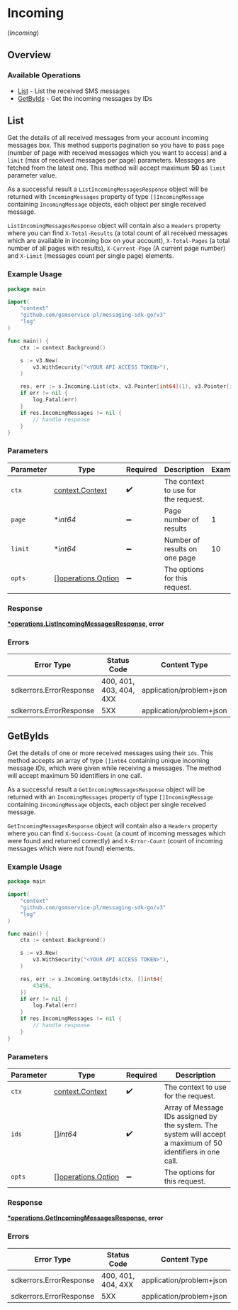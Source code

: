 # Incoming
(*Incoming*)

## Overview

### Available Operations

* [List](#list) - List the received SMS messages
* [GetByIds](#getbyids) - Get the incoming messages by IDs

## List

Get the details of all received messages from your account incoming messages box. This method supports pagination so you have to pass `page` (number of page with received messages which you want to access) and a `limit` (max of received messages per page) parameters. Messages are fetched from the latest one. This method will accept maximum **50** as `limit` parameter value.

As a successful result a `ListIncomingMessagesResponse` object will be returned with `IncomingMessages` property of type `[]IncomingMessage` containing `IncomingMessage` objects, each object per single received message.

`ListIncomingMessagesResponse` object will contain also a `Headers` property where you can find `X-Total-Results` (a total count of all received messages which are available in incoming box on your account), `X-Total-Pages` (a total number of all pages with results), `X-Current-Page` (A current page number) and `X-Limit` (messages count per single page) elements.

### Example Usage

<!-- UsageSnippet language="go" operationID="listIncomingMessages" method="get" path="/incoming" -->
```go
package main

import(
	"context"
	"github.com/gsmservice-pl/messaging-sdk-go/v3"
	"log"
)

func main() {
    ctx := context.Background()

    s := v3.New(
        v3.WithSecurity("<YOUR API ACCESS TOKEN>"),
    )

    res, err := s.Incoming.List(ctx, v3.Pointer[int64](1), v3.Pointer[int64](10))
    if err != nil {
        log.Fatal(err)
    }
    if res.IncomingMessages != nil {
        // handle response
    }
}
```

### Parameters

| Parameter                                                | Type                                                     | Required                                                 | Description                                              | Example                                                  |
| -------------------------------------------------------- | -------------------------------------------------------- | -------------------------------------------------------- | -------------------------------------------------------- | -------------------------------------------------------- |
| `ctx`                                                    | [context.Context](https://pkg.go.dev/context#Context)    | :heavy_check_mark:                                       | The context to use for the request.                      |                                                          |
| `page`                                                   | **int64*                                                 | :heavy_minus_sign:                                       | Page number of results                                   | 1                                                        |
| `limit`                                                  | **int64*                                                 | :heavy_minus_sign:                                       | Number of results on one page                            | 10                                                       |
| `opts`                                                   | [][operations.Option](../../models/operations/option.md) | :heavy_minus_sign:                                       | The options for this request.                            |                                                          |

### Response

**[*operations.ListIncomingMessagesResponse](../../models/operations/listincomingmessagesresponse.md), error**

### Errors

| Error Type               | Status Code              | Content Type             |
| ------------------------ | ------------------------ | ------------------------ |
| sdkerrors.ErrorResponse  | 400, 401, 403, 404, 4XX  | application/problem+json |
| sdkerrors.ErrorResponse  | 5XX                      | application/problem+json |

## GetByIds

Get the details of one or more received messages using their `ids`. This method accepts an array of type `[]int64` containing unique incoming message *IDs*, which were given while receiving a messages. The method will accept maximum 50 identifiers in one call.

As a successful result a `GetIncomingMessagesResponse` object will be returned with an `IncomingMessages` property of type `[]IncomingMessage` containing `IncomingMessage` objects, each object per single received message.

`GetIncomingMessagesResponse` object will contain also a `Headers` property where you can find `X-Success-Count` (a count of incoming messages which were found and returned correctly) and `X-Error-Count` (count of incoming messages which were not found) elements.

### Example Usage

<!-- UsageSnippet language="go" operationID="getIncomingMessages" method="get" path="/incoming/{ids}" -->
```go
package main

import(
	"context"
	"github.com/gsmservice-pl/messaging-sdk-go/v3"
	"log"
)

func main() {
    ctx := context.Background()

    s := v3.New(
        v3.WithSecurity("<YOUR API ACCESS TOKEN>"),
    )

    res, err := s.Incoming.GetByIds(ctx, []int64{
        43456,
    })
    if err != nil {
        log.Fatal(err)
    }
    if res.IncomingMessages != nil {
        // handle response
    }
}
```

### Parameters

| Parameter                                                                                                    | Type                                                                                                         | Required                                                                                                     | Description                                                                                                  |
| ------------------------------------------------------------------------------------------------------------ | ------------------------------------------------------------------------------------------------------------ | ------------------------------------------------------------------------------------------------------------ | ------------------------------------------------------------------------------------------------------------ |
| `ctx`                                                                                                        | [context.Context](https://pkg.go.dev/context#Context)                                                        | :heavy_check_mark:                                                                                           | The context to use for the request.                                                                          |
| `ids`                                                                                                        | []*int64*                                                                                                    | :heavy_check_mark:                                                                                           | Array of Message IDs assigned by the system. The system will accept a maximum of 50 identifiers in one call. |
| `opts`                                                                                                       | [][operations.Option](../../models/operations/option.md)                                                     | :heavy_minus_sign:                                                                                           | The options for this request.                                                                                |

### Response

**[*operations.GetIncomingMessagesResponse](../../models/operations/getincomingmessagesresponse.md), error**

### Errors

| Error Type               | Status Code              | Content Type             |
| ------------------------ | ------------------------ | ------------------------ |
| sdkerrors.ErrorResponse  | 400, 401, 404, 4XX       | application/problem+json |
| sdkerrors.ErrorResponse  | 5XX                      | application/problem+json |